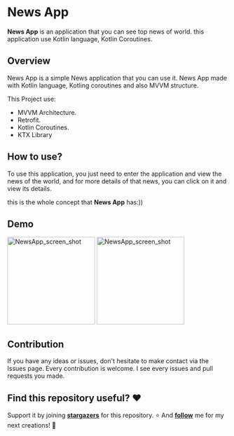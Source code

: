 # News App

**News App** is an application that you can see top news of world. this application use Kotlin language, Kotlin Coroutines.

## Overview

News App is a simple News application that you can use it. News App made with Kotlin language, Kotling coroutines and also MVVM structure.

This Project use:

- MVVM Architecture.
- Retrofit.
- Kotlin Coroutines.
- KTX Library

## How to use?

To use this application, you just need to enter the application and view the news of the world, and for more details of that news, you can click on it and view its details. 

this is the whole concept that **News App** has:))

## Demo

<img src="https://user-images.githubusercontent.com/75157969/179423079-1aa7c758-421e-43e0-b843-3c58887513ce.jpg" alt="NewsApp_screen_shot" width="200"/>  
<img src="https://user-images.githubusercontent.com/75157969/179423124-f02e7f91-bab8-43c0-bb80-b8b2b582785c.jpg" alt="NewsApp_screen_shot" width="200"/> 



## Contribution

If you have any ideas or issues, don't hesitate to make contact via the Issues page. Every contribution is welcome. I see every issues and pull requests you made.

## Find this repository useful? ❤️

Support it by joining **[stargazers](https://github.com/miladgoli/NewsApp/stargazers)** for this repository. ⭐
And **[follow](https://github.com/miladgoli)** me for my next creations! 🤩
